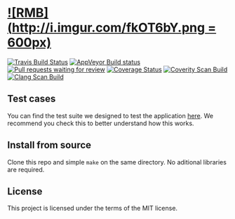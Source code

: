 [![RMB](http://i.imgur.com/fkOT6bY.png = 600px)](https://github.com/pedro-abreu/rci)
=========
[![Travis Build Status](https://travis-ci.org/neovim/neovim.svg?branch=master)](https://travis-ci.org/neovim/neovim)
[![AppVeyor Build status](https://ci.appveyor.com/api/projects/status/urdqjrik5u521fac/branch/master?svg=true)](https://ci.appveyor.com/project/neovim/neovim/branch/master)
[![Pull requests waiting for review](https://badge.waffle.io/neovim/neovim.svg?label=RFC&title=RFCs)](https://waffle.io/neovim/neovim)
[![Coverage Status](https://img.shields.io/coveralls/neovim/neovim.svg)](https://coveralls.io/r/neovim/neovim)
[![Coverity Scan Build](https://scan.coverity.com/projects/2227/badge.svg)](https://scan.coverity.com/projects/2227)
[![Clang Scan Build](https://neovim.io/doc/reports/clang/badge.svg)](https://neovim.io/doc/reports/clang)

Test cases
--------------------

You can find the test suite we designed to test the application [here](https://github.com/pedro-abreu/rci/blob/docs/tests.md). We recommend you check this to better understand how this works.


Install from source
--------------------

Clone this repo and simple `make` on the same directory. No aditional libraries are required.


License
-------

This project is licensed under the terms of the MIT license.